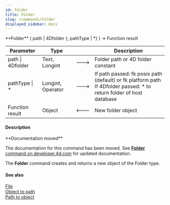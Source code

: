 ```yaml
---
id: folder
title: Folder
slug: /commands/folder
displayed_sidebar: docs
---
```


<!--REF #_command_.Folder.Syntax-->**Folder** ( path | 4Dfolder {; pathType | *} ) -> Function result<!-- END REF-->
<!--REF #_command_.Folder.Params-->
| Parameter | Type |  | Description |
| --- | --- | --- | --- |
| path &#124; 4Dfolder | Text, Longint | &#x1F852; | Folder path or 4D folder constant |
| pathType &#124; * | Longint, Operator | &#x1F852; | If path passed: fk posix path (default) or fk platform path<br/>If 4Dfolder passed: * to return folder of host database |
| Function result | Object | &#x1F850; | New folder object |

<!-- END REF-->

#### Description 

<!--REF #_command_.Folder.Summary-->**Documentation moved**

The documentation for this command has been moved.<!-- END REF--> See [**Folder** command on developer.4d.com](https://developer.4d.com/docs/API/FolderClass#folder) for updated documentation.

The **Folder** command creates and returns a new object of the Folder type. 

#### See also 

[File](file.md)  
[Object to path](object-to-path.md)  
[Path to object](path-to-object.md)  